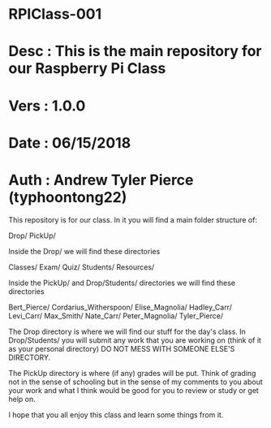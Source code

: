 # RPIClass-001

# Desc    : This is the main repository for our Raspberry Pi Class
# Vers    : 1.0.0 
# Date    : 06/15/2018
# Auth    : Andrew Tyler Pierce (typhoontong22)

This repository is for our class. In it you will find a main folder structure of:

Drop/
PickUp/

Inside the Drop/ we will find these directories

Classes/
Exam/
Quiz/
Students/
Resources/

Inside the PickUp/ and Drop/Students/ directories we will find these directories

Bert_Pierce/
Cordarius_Witherspoon/
Elise_Magnolia/
Hadley_Carr/
Levi_Carr/
Max_Smith/
Nate_Carr/
Peter_Magnolia/
Tyler_Pierce/

The Drop directory is where we will find our stuff for the day's class. In Drop/Students/ you will submit any work that you are working on (think of it as your personal directory) DO NOT MESS WITH SOMEONE ELSE'S DIRECTORY.

The PickUp directory is where (if any) grades will be put. Think of grading not in the sense of schooling but in the sense of my comments to you about your work and what I think would be good for you to review or study or get help on.

I hope that you all enjoy this class and learn some things from it.

